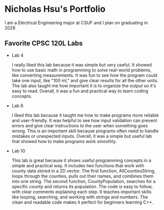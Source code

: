 # Nicholas Hsu's Portfolio 

I am a Electrical Engineering major at CSUF and I plan on graduating in 2028


## Favorite CPSC 120L Labs


* Lab 4 

    I really liked this lab because it was simple but very useful. It showed how to use basic math in programming to solve real-world problems, like converting measurements. It was fun to see how the program could take one input, like "100 ml," and give clear results for all the other units. The lab also taught me how important it is to organize the output so it's easy to read. Overall, it was a fun and practical way to learn coding concepts.



* Lab 6

    I liked this lab because it taught me how to make programs more reliable and user-friendly. It was helpful to see how input validation can prevent errors and give clear instructions to the user when something goes wrong. This is an important skill because programs often need to handle mistakes or unexpected inputs. Overall, it was a simple but useful lab that showed how to make programs work smoothly.





* Lab 10 

    This lab is great because it shows useful programming concepts in a simple and practical way. It includes two functions that work with county data stored in a 2D vector. The first function, AllCountiesString, loops through the counties, pulls out their names, and combines them into one string. The second function, CountyPopulation, searches for a specific county and returns its population. The code is easy to follow, with clear comments explaining each step. It teaches important skills like looping, searching, and working with strings and numbers. The clean and readable code makes it perfect for beginners learning C++.